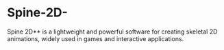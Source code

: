 # Spine-2D-
Spine 2D** is a lightweight and powerful software for creating skeletal 2D animations, widely used in games and interactive applications.
